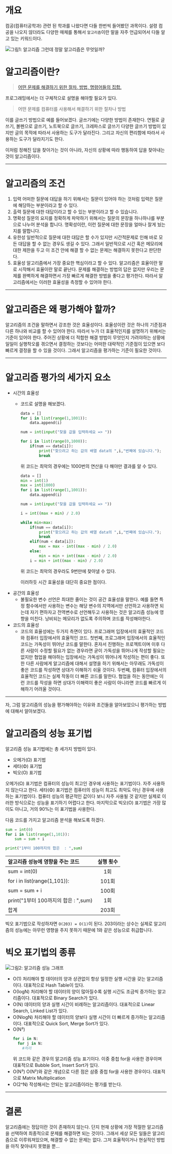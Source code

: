 # 개요
컴공(컴퓨터공학과) 관련 된 학과를 나왔다면 다들 한번씩 들어봤던 과목이다.
설령 컴공을 나오지 않더라도 다양한 매체를 통해서 `알고리즘`이란 말을 자주 언급되어서
다들 알고 있는 키워드이다.

![그림1: 알고리즘](https://d81pi4yofp37g.cloudfront.net/wp-content/uploads/algorith.png)
그런데 정말 알고리즘은 무엇일까?

# 알고리즘이란?
> [어떤 문제를 해결하기 위한 절차, 방법, 명령어들의 집합.](https://terms.naver.com/entry.nhn?docId=3597402&cid=58598&categoryId=59316)

프로그래밍에서는 더 구체적으로 설명을 해야할 필요가 있다.

> 어떤 문제를 컴퓨터를 사용해서 해결하기 위한 절차나 방법

이를 글쓰기 방법으로 예를 들어보겠다.
글쓰기에는 다양한 방법이 존재한다.
연필로 글쓰기, 볼펜으로 글쓰기, 노트북으로 글쓰기, 크레파스로 글쓰기
다양한 글쓰기 방법이 있지만 글의 목적에 따라서 사용하는 도구가 달라진다.
그리고 자신의 편리함에 따라서 사용하는 도구가 달라지기도 한다.

이처럼 정해진 답을 찾아가는 것이 아니라,
자신의 상황에 따라 행동하여 답을 찾아내는 것이 알고리즘이다.

---------------------------------------

# 알고리즘의 조건
1. 입력
어떠한 질문에 대답을 하기 위해서는 질문이 있어야 하는 것처럼
입력은 질문에 해당하는 부분이라고 할 수 있다.
2. 출력
질문에 대한 대답이라고 할 수 있는 부분이라고 할 수 있습니다.
3. 명확성
질문의 요지를 정확하게 파악하기 위해서는 질문의 문장을 하나하나를
부분으로 나누어 분석을 합니다. 명확성이란, 이런 질문에 대한 문장을
얼마나 잘게 눴는지를 말합니다.
4. 유한성
일반적으로 질문에 대한 대답은 할 수가 있지만
시간적문제로 인해 바로 모든 대답을 할 수 없는 경우도 생길 수 있다.
그래서 일반적으로 시간 혹은 메모리에 대한 제한을 두고 이 조건 안에
해결 할 수 없는 문제는 해결하지 못한다고 판단한다.
5. 효율성
알고리즘에서 가장 중요한 핵심이라고 할 수 있다.
알고리즘은 효율이란 말로 시작해서 효율이란 말로 끝난다.
문제를 해결하는 방법의 답은 없지만 우리는 문제를 완벽하게
해결하면서 가장 빠르게 해결한 방법을 좋다고 평가한다.
따라서 알고리즘에서는 이러한 효율성을 측정할 수 있어야 한다.

---------------------------------------

# 알고리즘은 왜 평가해야 할까?
알고리즘의 조건을 말하면서 강조한 것은 효율성이다.
효율성이란 것은 하나의 기준점과 다른 하나와 비교를 할 수 있어야 한다.
따라서 누가 더 효율적인지를 설명하기 위해서는 기준이 있어야 한다.
주어진 상황에 더 적합한 해결 방법이 무엇인지 가려야하는 상황에
일일이 실행착오를 겪으면서 결정하는 것보다는
어떠한 대략적인 기준점이 있으면 보다 빠르게 결정을 할 수 있을 것이다.
그래서 알고리즘을 평가하는 기준이 필요한 것이다.

---------------------------------------

# 알고리즘 평가의 세가지 요소
* 시간의 효율성
  * 코드로 설명을 해보겠다.
    ```python
    data = []
    for i in list(range(1,1001)):
        data.append(i)

    num = int(input("찾을 값을 입력하세요 => "))

    for i in list(range(0,1000)):
        if(num == data[i]):
            print("찾으려고 하는 값의 배열 data의 ",i,"번째에 있습니다.");
            break
    ```

    위 코드는 최악의 경우에는 1000번의 연산을 다 해야만 결과를 알 수 있다.

    ```python
    data = []
    min = int(1)
    max = int(1000)
    for i in list(range(1,1001)):
        data.append(i)

    num = int(input("찾을 값을 입력하세요 => "))

    i = int((max + min) / 2.0)

    while min<max:
        if(num == data[i]):
            print("찾으려고 하는 값의 배열 data의 ",i,"번째에 있습니다.");
            break
        elif(num < data[i]):
            max = max - int((max - min) / 2.0)
        else:
            min = min + int((max - min) / 2.0)
        i = min + int((max - min) / 2.0)
    ```
    위 코드는 최악의 경우라도 9번만에 찾아낼 수 있다.

    이러하듯 시간 효율성을 대단히 중요한 점이다.
* 공간의 효율성
  * 불필요한 변수 선언은 최대한 줄이는 것이 공간 효율성을 말한다.
    예를 들면 특정 함수에서만 사용하는 변수는 해당 변수의 지역에서만 선언하고
    사용하면 되는데 자기 편하자고 전역변수로 선언해두고 사용하는 것은
    알고리즘 성능에 영향을 미친다. 낭비되는 메모리가 없도록 주의하며 코드를 작성해야한다.
* 코드의 효율성
  * 코드의 효율성에는 두가지 측면이 있다.
    프로그래머 입장에서의 효율적인 코드와 컴퓨터 입장에서의 효율적인 코드.
    첫번째, 프로그래머 입장에서의 효율적인 코드는 가독성이 뛰어난 코드를 말한다.
    혼자서 진행하는 프로젝트이며 이후 다른 사람이 수정할 필요가 없는 경우라면
    굳이 가독성을 뛰어나게 작성할 필요는 없지만 협업을 해야하는 입장에서는
    가독성이 뛰어나게 작성하는 편이 좋다. 또한 다른 사람에게 알고리즘에 대해서
    설명을 하기 위해서는 아무래도 가독성이 좋은 코드를 작성하면 상대가 이해하기 쉬울 것이다.
    두번째, 컴퓨터 입장에서의 효율적인 코드는 실제 작동이 더 빠른 코드를 말한다.
    협업을 하는 동안에는 이런 코드를 작성을 하면 상대가 이해력이 좋은 사람이
    아니라면 코드를 빠르게 이해하기 어려울 것이다.

---------------------------------------

자, 그럼 알고리즘의 성능을 평가해야하는 이유와 조건들을 알아보았으니
평가하는 방법에 대해서 알아보겠다.

# 알고리즘의 성능 표기법
알고리즘 성능 표기법에는 총 세가지 방법이 있다.
* 오메가(Ω) 표기법
* 세타(Φ) 표기법
* 빅오(Ο) 표기법

오메가(Ω) 표기법은 컴퓨터의 성능이 최고인 경우에 사용하는 표기법이다.
자주 사용하지 않는다고 한다.
세타(Φ) 표기법은 컴퓨터의 성능이 최고도 최악도 아닌 경우에 사용하는 표기법이다.
컴퓨터 성능의 평균적인 값이다 보니 자주 사용될 것 같지만 실제로 이러한 방식으로는
성능을 표기하기 어렵다고 한다.
마지막으로 빅오(Ο) 표기법은 가장 많이도 아니고, 거의 90%는 이 표기법을 사용한다.

다음 코드를 가지고 알고리즘 분석을 해보도록 하겠다.
```python
sum = int(0)
for i in list(range(1,101)):
    sum = sum + i

print("1부터 100까지의 합은  : ",sum)
```

| 알고리즘 성능에 영향을 주는 코드 | 실행 횟수 |
|:--------|:--------:|
| sum = int(0) | 1회 |
| for i in list(range(1,101)): | 101회 |
| sum = sum + i | 100회 |
| print("1부터 100까지의 합은  : ",sum) | 1회 |
| 합계 | 203회 |

빅오 표기법으로 작성하자면 `Ο(203) = Ο(1)`이 된다.
203이라는 상수는 실제로 알고리즘의 성능에는 아무런 영향을 주지 못하기 때문에
1와 같은 성능으로 취급합니다.

# 빅오 표기법의 종류
![그림2: 알고리즘 성능 그래프](http://img1.daumcdn.net/thumb/R1920x0/?fname=http%3A%2F%2Fcfile28.uf.tistory.com%2Fimage%2F22158A4F565E7A6219ACF4)
* Ο(1)
  처리해야 할 데이터의 양과 상관없이 항상 일정한 실행 시간을 갖는 알고리즘이다.
  대표적으로 Hash Table이 있다.
* Ο(logN)
  처리해야 할 데이터의 양이 많아질수록 실행 시간도 조금씩 증가하는 알고리즘이다.
  대표적으로 Binary Search가 있다.
* Ο(N)
  데이터의 양과 실행 시간이 비례하는 알고리즘이다.
  대표적으로 Linear Search, Linked List가 있다.
* Ο(NlogN)
  처리해야 할 데이터의 양보다 실행 시간이 더 빠르게 증가하는 알고리즘이다.
  대표적으로 Quick Sort, Merge Sort가 있다.
* Ο(N²)
  ```python
  for i in N:
    for j in N:
      #처리
  ```
  위 코드와 같은 경우의 알고리즘 성능 표기이다.
  이중 중첩 for을 사용한 경우이며
  대표적으로 Bubble Sort, Insert Sort가 있다.
* Ο(N³)
  Ο(N²)와 같은 개념으로 다른 점은 삼중 중첩 for을 사용한 경우이다.
  대표적으로 Matrix Multiplication
* Ο(2^N)
  작성해서는 안되는 알고리즘이라는 평가를 받는다.

---------------------------------------

# 결론
알고리즘에는 정답이란 것이 존재하지 않는다.
단지 현재 상황에 가장 적절한 알고리즘을 선택하여 최종적으로 문제를 해결하면 되는 것이다.
그래서 세상 모든 일들은 알고리즘으로 이루워져있으며, 해결할 수 없는 문제는 없다.
그저 효율적이거나 현실적인 방법을 아직 찾아내지 못했을 뿐...
